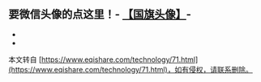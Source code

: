 要微信头像的点这里！-
[【国旗头像】](https://open.weixin.qq.com/connect/oauth2/authorize?appid=wxf148e53bbd6229d9&redirect_uri=https%3A%2F%2Frl.inews.qq.com%2Ftaf%2Fwxloginh5bycode%3Frurl%3Dhttps%253A%252F%252Frl.inews.qq.com%252Fh5%252Fnationaldayhead%253Fopenid%253Do04IBAPTiBJ40g8b7GCqKL3kqWbQ%2526key%253D02a5890129af05b14ec0e1858fadfc69b154d098859397c48b22ff06c7411bd1ca683691fb007742a02af96a135d56dfe3467cfbd441d1b415bcaef039e1eb265d8b873a157bcf1310cc4c33562a9ee6%2526version%253D62060841%2526devicetype%253DWindows%25252010%2526wuid%253DoDdoCt5OmxCUbalqD8_fb5kBRPRo%2526ADTAG%253Dtgi.wx.share.message%2526from%253Dtimeline%2526isappinstalled%253D0%2526pass_ticket%253DbuHPTjGJvb5uCOUl%25252Bzbu7%25252B7cgovz%25252Bz9iWGLKYwLX9xA%25253D&response_type=code&scope=snsapi_userinfo&state=#wechat_redirect)-
-
-

-

本文转自 [https://www.eqishare.com/technology/71.html](https://www.eqishare.com/technology/71.html)，如有侵权，请联系删除。